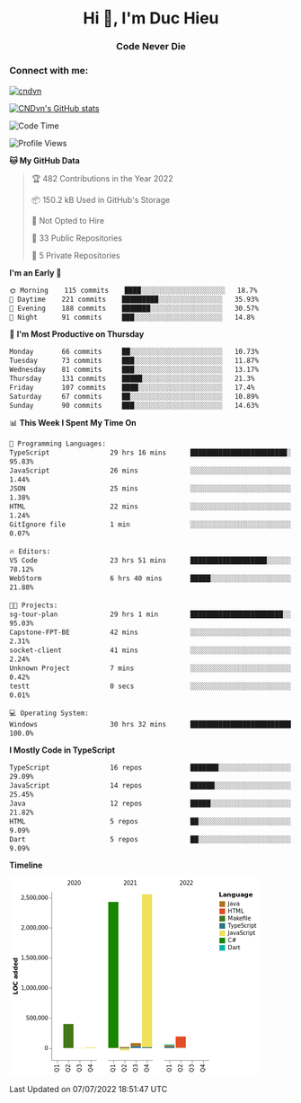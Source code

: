 <h1 align="center">Hi 👋, I'm Duc Hieu</h1>
<h3 align="center">Code Never Die</h3>

<h3 align="left">Connect with me:</h3>
<p align="left">
<a href="https://linkedin.com/in/cndvn" target="blank"><img align="center" src="https://img.shields.io/badge/LinkedIn-0077B5?style=for-the-badge&logo=linkedin&logoColor=white" alt="cndvn"/></a>
<!--
<a href="https://fb.com/cnd.duchieu" target="blank"><img align="center" src="https://img.shields.io/badge/Facebook-1877F2?style=for-the-badge&logo=facebook&logoColor=white" alt="cnd.duchieu"/></a>
 -->
</p>

[![CNDvn's GitHub stats](https://github-readme-stats.vercel.app/api?username=cndvn)](https://github.com/anuraghazra/github-readme-stats)

<!--START_SECTION:waka-->
![Code Time](http://img.shields.io/badge/Code%20Time-0%20secs-blue)

![Profile Views](http://img.shields.io/badge/Profile%20Views-1-blue)

**🐱 My GitHub Data** 

> 🏆 482 Contributions in the Year 2022
 > 
> 📦 150.2 kB Used in GitHub's Storage 
 > 
> 🚫 Not Opted to Hire
 > 
> 📜 33 Public Repositories 
 > 
> 🔑 5 Private Repositories  
 > 
**I'm an Early 🐤** 

```text
🌞 Morning    115 commits    ████░░░░░░░░░░░░░░░░░░░░░   18.7% 
🌆 Daytime    221 commits    █████████░░░░░░░░░░░░░░░░   35.93% 
🌃 Evening    188 commits    ███████░░░░░░░░░░░░░░░░░░   30.57% 
🌙 Night      91 commits     ███░░░░░░░░░░░░░░░░░░░░░░   14.8%

```
📅 **I'm Most Productive on Thursday** 

```text
Monday       66 commits     ██░░░░░░░░░░░░░░░░░░░░░░░   10.73% 
Tuesday      73 commits     ███░░░░░░░░░░░░░░░░░░░░░░   11.87% 
Wednesday    81 commits     ███░░░░░░░░░░░░░░░░░░░░░░   13.17% 
Thursday     131 commits    █████░░░░░░░░░░░░░░░░░░░░   21.3% 
Friday       107 commits    ████░░░░░░░░░░░░░░░░░░░░░   17.4% 
Saturday     67 commits     ██░░░░░░░░░░░░░░░░░░░░░░░   10.89% 
Sunday       90 commits     ███░░░░░░░░░░░░░░░░░░░░░░   14.63%

```


📊 **This Week I Spent My Time On** 

```text
💬 Programming Languages: 
TypeScript               29 hrs 16 mins      ████████████████████████░   95.83% 
JavaScript               26 mins             ░░░░░░░░░░░░░░░░░░░░░░░░░   1.44% 
JSON                     25 mins             ░░░░░░░░░░░░░░░░░░░░░░░░░   1.38% 
HTML                     22 mins             ░░░░░░░░░░░░░░░░░░░░░░░░░   1.24% 
GitIgnore file           1 min               ░░░░░░░░░░░░░░░░░░░░░░░░░   0.07%

🔥 Editors: 
VS Code                  23 hrs 51 mins      ███████████████████░░░░░░   78.12% 
WebStorm                 6 hrs 40 mins       █████░░░░░░░░░░░░░░░░░░░░   21.88%

🐱‍💻 Projects: 
sg-tour-plan             29 hrs 1 min        ███████████████████████░░   95.03% 
Capstone-FPT-BE          42 mins             ░░░░░░░░░░░░░░░░░░░░░░░░░   2.31% 
socket-client            41 mins             ░░░░░░░░░░░░░░░░░░░░░░░░░   2.24% 
Unknown Project          7 mins              ░░░░░░░░░░░░░░░░░░░░░░░░░   0.42% 
testt                    0 secs              ░░░░░░░░░░░░░░░░░░░░░░░░░   0.01%

💻 Operating System: 
Windows                  30 hrs 32 mins      █████████████████████████   100.0%

```

**I Mostly Code in TypeScript** 

```text
TypeScript               16 repos            ███████░░░░░░░░░░░░░░░░░░   29.09% 
JavaScript               14 repos            ██████░░░░░░░░░░░░░░░░░░░   25.45% 
Java                     12 repos            █████░░░░░░░░░░░░░░░░░░░░   21.82% 
HTML                     5 repos             ██░░░░░░░░░░░░░░░░░░░░░░░   9.09% 
Dart                     5 repos             ██░░░░░░░░░░░░░░░░░░░░░░░   9.09%

```


**Timeline**

![Chart not found](https://raw.githubusercontent.com/CNDvn/CNDvn/main/charts/bar_graph.png) 


 Last Updated on 07/07/2022 18:51:47 UTC
<!--END_SECTION:waka-->
